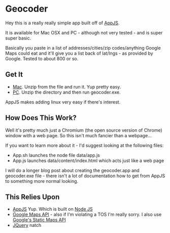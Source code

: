 # Geocoder #

Hey this is a really really simple app built off of [AppJS](http://appjs.org).

It is available for Mac OSX and PC - although not very tested - and is super super basic.

Basically you paste in a list of addresses/cities/zip codes/anything Google Maps could eat and it'll give you a list back of lat/lngs - as provided by Google. Tested to about 800 or so.

## Get It ##

 * [Mac](https://github.com/downloads/mojowen/Geocoder/geocoder_mac.zip). Unzip from the file and run it. Yup pretty easy.
 * [PC](https://github.com/downloads/mojowen/Geocoder/geocoder_windows.zip). Unzip the directory and then run geocoder.exe.

AppJS makes adding linux very easy if there's interest.

## How Does This Work? ###

Well it's pretty much just a Chromium (the open source version of Chrome) window with a web page. So this isn't much fancier than a webpage...

If you want to learn more about it - I'd suggest looking at the following files:

 * App.sh launches the node file data/app.js
 * App.js launches data/content/index.html which acts just like a web page

I will do a longer blog post about creating the geocoder.app  and geocoder.exe file - there isn't a lot of documentation how to get from AppJS to something more normal looking.

## This Relies Upon ##

 * [AppJS](http://AppJS.org/) Yup. Which is built on [Node JS](http://nodejs.org/)
 * [Google Maps API](https://developers.google.com/maps/documentation/javascript/) - also if I'm violating a TOS I'm really sorry. I also use [Google's Static Maps API](https://developers.google.com/maps/documentation/staticmaps/)
 * [JQuery](http://jquery.com/) natch